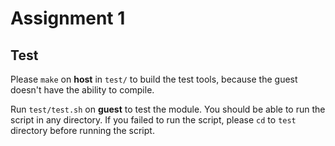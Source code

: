 # Assignment 1

## Test

Please `make` on **host** in `test/` to build the test tools, because the guest doesn't have the ability to compile.

Run `test/test.sh` on **guest** to test the module. You should be able to run the script in any directory. If you failed to run the script, please `cd` to `test` directory before running the script.